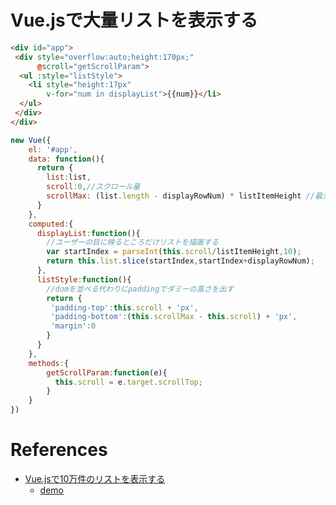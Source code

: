 Vue.jsで大量リストを表示する
===========================


```html
<div id="app">
 <div style="overflow:auto;height:170px;"
      @scroll="getScrollParam">
  <ul :style="listStyle">
    <li style="height:17px" 
        v-for="num in displayList">{{num}}</li>
  </ul>
 </div>
</div>
```

```js
new Vue({
    el: '#app',
    data: function(){
      return {
        list:list,
        scroll:0,//スクロール量
        scrollMax: (list.length - displayRowNum) * listItemHeight //最大のスクロール量
      }
    },
    computed:{
      displayList:function(){
        //ユーザーの目に映るところだけリストを描画する
        var startIndex = parseInt(this.scroll/listItemHeight,10);
        return this.list.slice(startIndex,startIndex+displayRowNum);
      },
      listStyle:function(){
        //domを並べる代わりにpaddingでダミーの高さを出す
        return {
         'padding-top':this.scroll + 'px',
         'padding-bottom':(this.scrollMax - this.scroll) + 'px',
         'margin':0
        }
      }
    },
    methods:{
        getScrollParam:function(e){
          this.scroll = e.target.scrollTop;
        }
    }
})
```


# References

+ [Vue.jsで10万件のリストを表示する](http://qiita.com/huigo/items/2cf756a8c3b1bca74a46)
  + [demo](https://jsfiddle.net/tf0aLybk/)